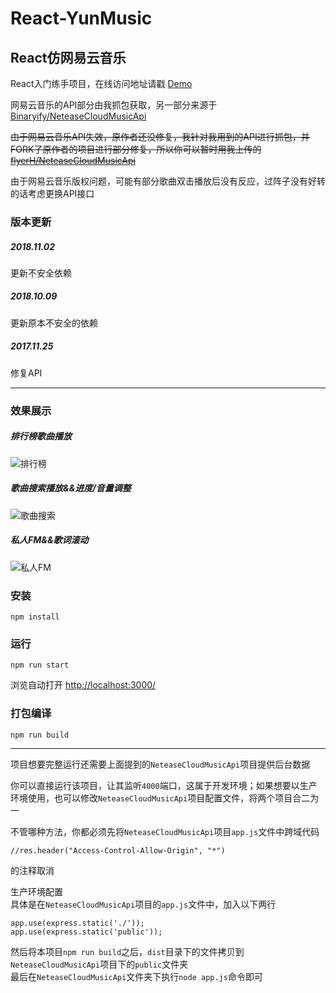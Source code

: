 # React-YunMusic  
## React仿网易云音乐

React入门练手项目，在线访问地址请戳 [Demo](http://music.strawtc.cn)
  
  
网易云音乐的API部分由我抓包获取，另一部分来源于[Binaryify/NeteaseCloudMusicApi](https://github.com/Binaryify/NeteaseCloudMusicApi)  

~~由于网易云音乐API失效，原作者还没修复，我针对我用到的API进行抓包，并FORK了原作者的项目进行部分修复，所以你可以暂时用我上传的[flyerH/NeteaseCloudMusicApi](https://github.com/flyerH/NeteaseCloudMusicApi)~~
  
由于网易云音乐版权问题，可能有部分歌曲双击播放后没有反应，过阵子没有好转的话考虑更换API接口


### 版本更新
##### 2018.11.02
更新不安全依赖
##### 2018.10.09
更新原本不安全的依赖
##### 2017.11.25
修复API


---
### 效果展示  
##### 排行榜歌曲播放
![排行榜](https://static.strawtc.cn/wp-content/uploads/YunMusicRecord1.gif)  

##### 歌曲搜索播放&&进度/音量调整
![歌曲搜索](https://static.strawtc.cn/wp-content/uploads/YunMusicRecord2.gif)  

##### 私人FM&&歌词滚动
![私人FM](https://static.strawtc.cn/wp-content/uploads/YunMusicRecord3.gif)  

### 安装
```
npm install
```
### 运行
```
npm run start
```
浏览自动打开 [http://localhost:3000/](http://localhost:3000/)

### 打包编译
```
npm run build
```  

---  

项目想要完整运行还需要上面提到的`NeteaseCloudMusicApi`项目提供后台数据

你可以直接运行该项目，让其监听`4000`端口，这属于开发环境；如果想要以生产环境使用，也可以修改`NeteaseCloudMusicApi`项目配置文件，将两个项目合二为一  

不管哪种方法，你都必须先将`NeteaseCloudMusicApi`项目`app.js`文件中跨域代码  
```
//res.header("Access-Control-Allow-Origin", "*")
```
的注释取消

生产环境配置   
具体是在`NeteaseCloudMusicApi`项目的`app.js`文件中，加入以下两行
```
app.use(express.static('./'));
app.use(express.static('public'));
```
然后将本项目`npm run build`之后，`dist`目录下的文件拷贝到`NeteaseCloudMusicApi`项目下的`public`文件夹   
最后在`NeteaseCloudMusicApi`文件夹下执行`node app.js`命令即可